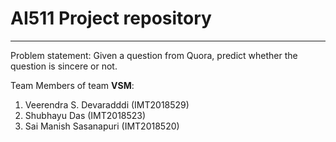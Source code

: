 # AI511 Project repository
----------------------------

Problem statement: Given a question from Quora, predict whether the question is sincere or not.

Team Members of team **VSM**:
1. Veerendra S. Devaradddi (IMT2018529)
2. Shubhayu Das (IMT2018523)
3. Sai Manish Sasanapuri (IMT2018520)

